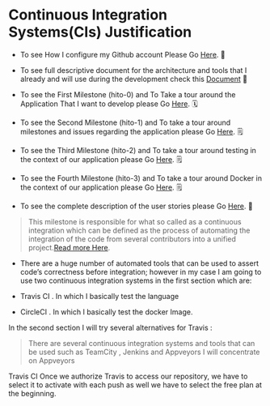 
# Continuous Integration Systems(CIs) Justification

- To see How I configure my Github account Please Go [Here](https://github.com/khawla-k-banydomi/ActivityScheduler/blob/main/doc/Configuration.md). 🔧
- To see full descriptive document for the architecture and tools that I already and will use during the development check this [Document](https://github.com/khawla-k-banydomi/ActivityScheduler/blob/main/doc/Architecture.md) 📔
- To see the First Milestone (hito-0) and To Take a tour around the Application That I want to develop please Go [Here](https://github.com/khawla-k-banydomi/ActivityScheduler/blob/main/doc/MS0_Description.md). 🗓️

- To see the Second Milestone (hito-1) and To take a tour around milestones and issues regarding the application please Go [Here](https://github.com/khawla-k-banydomi/ActivityScheduler/blob/main/doc/MS1_Specifying%20and%20planning%20the%20project.md). 🗒️

- To see the Third Milestone (hito-2) and To take a tour around testing in the context of our application please Go [Here](https://github.com/khawla-k-banydomi/ActivityScheduler/blob/main/doc/MS2_Testing.md). 🗒️

- To see the Fourth Milestone (hito-3) and To take a tour around Docker in the context of our application please Go [Here](https://github.com/khawla-k-banydomi/ActivityScheduler/blob/main/doc/MS3_Docker-documentation.md). 🗒️

- To see the complete description of the user stories please Go [Here](https://github.com/khawla-k-banydomi/ActivityScheduler/blob/main/doc/User-Stories.md). 📓

> This milestone is responsible for what so called as a continuous integration which can be defined as the process of automating the integration of the code from several contributors into a unified project.[Read more Here](https://www.atlassian.com/continuous-delivery/continuous-integration).

- There are a huge number of automated tools that can be used to assert code’s correctness before integration; however in my case I am going to use two continuous integration systems in the first section which are:

- Travis CI . In which I basically test the language
- CircleCI .  In which I basically test the docker Image.

In the second section I will try several alternatives for Travis :
> There are several continuous integration systems and tools that can be used such as TeamCity , Jenkins and Appveyors I will concentrate on Appveyors 

Travis CI
Once we authorize Travis to access our repository, we have to select it to activate with each push as well we have to select the free plan at the beginning.




